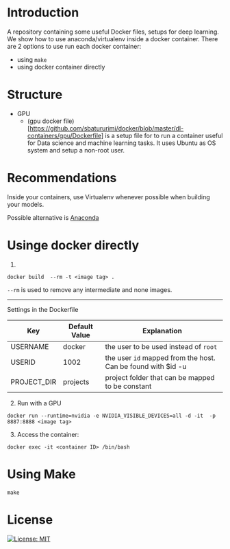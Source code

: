 # Introduction

A repository containing some useful Docker files, setups for deep learning. We show how to use anaconda/virtualenv inside a docker container. 
There are 2 options to use run each docker container:
* using `make`
* using docker container directly

# Structure

- GPU
    *  (gpu docker file)[https://github.com/sbatururimi/docker/blob/master/dl-containers/gpu/Dockerfile] is a setup file for to run a container useful for Data science and machine learning tasks. It uses Ubuntu as OS system and setup a non-root user.

# Recommendations

Inside your containers, use Virtualenv whenever possible when building your models.

Possible alternative is [Anaconda](https://www.anaconda.com/what-is-anaconda/)

# Usinge  docker directly

1.

```
docker build  --rm -t <image tag> .
```

`--rm` is used to remove any intermediate and none images.

----
Settings in the Dockerfile

Key | Default  Value | Explanation
----|----------------|------------
USERNAME | docker | the user to be used instead of `root`
USERID | 1002 | the user `id` mapped from the host. Can be found with $id -u
PROJECT_DIR | projects | project folder that can be mapped to be constant

2. Run with a GPU

```
docker run --runtime=nvidia -e NVIDIA_VISIBLE_DEVICES=all -d -it  -p 8887:8888 <image tag>
```

3. Access the container:

```
docker exec -it <container ID> /bin/bash
```

# Using Make  

```
make
```

# License

[![License: MIT](https://img.shields.io/badge/License-GPL%20v3-blue.svg)](https://github.com/sbatururimi/docker/blob/master/LICENSE)

